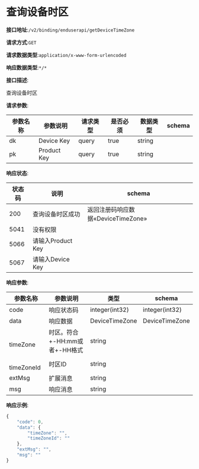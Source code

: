 # 查询设备时区


**接口地址**:`/v2/binding/enduserapi/getDeviceTimeZone`


**请求方式**:`GET`


**请求数据类型**:`application/x-www-form-urlencoded`


**响应数据类型**:`*/*`


**接口描述**:<p>查询设备时区</p>


**请求参数**:


| 参数名称 | 参数说明    | 请求类型 | 是否必须 | 数据类型 | schema |
| -------- | ----------- | -------- | -------- | -------- | ------ |
| dk       | Device Key  | query    | true     | string   |        |
| pk       | Product Key | query    | true     | string   |        |


**响应状态**:


| 状态码 | 说明              | schema                             |
| ------ | ----------------- | ---------------------------------- |
| 200    | 查询设备时区成功  | 返回注册码响应数据«DeviceTimeZone» |
| 5041   | 没有权限          |                                    |
| 5066   | 请输入Product Key |                                    |
| 5067   | 请输入Device Key  |                                    |


**响应参数**:


| 参数名称               | 参数说明                      | 类型           | schema         |
| ---------------------- | ----------------------------- | -------------- | -------------- |
| code                   | 响应状态码                    | integer(int32) | integer(int32) |
| data                   | 响应数据                      | DeviceTimeZone | DeviceTimeZone |
| &emsp;&emsp;timeZone   | 时区。符合+-HH:mm或者+-HH格式 | string         |                |
| &emsp;&emsp;timeZoneId | 时区ID                        | string         |                |
| extMsg                 | 扩展消息                      | string         |                |
| msg                    | 响应消息                      | string         |                |


**响应示例**:
```javascript
{
	"code": 0,
	"data": {
		"timeZone": "",
		"timeZoneId": ""
	},
	"extMsg": "",
	"msg": ""
}
```
